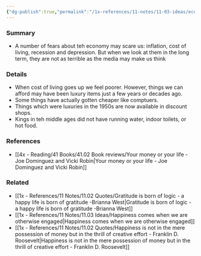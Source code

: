 ```yaml
---
{"dg-publish":true,"permalink":"/1x-references/11-notes/11-03-ideas/economic-fears-are-often-unrealistic/","title":"Economic fears are often unrealistic","created":"2023-10-08T23:36:42.000+03:00","updated":"2024-02-14T20:18:33.102+03:00"}
---
```



### Summary
- A number of fears about teh economy may scare us: inflation, cost of living, recession and depression. But when we look at them in the long term, they are not as terrible as the media may make us think

### Details
- When cost of living goes up we feel poorer. However, things we can afford may have been luxury items just a few years or decades ago.
- Some things have actually gotten cheaper like comptuers.
- Things which were luxuries in the 1950s are now available in discount shops.
- Kings in teh middle ages did not have running water, indoor toilets, or hot food.

### References
- [[4x - Reading/41 Books/41.02 Book reviews/Your money or your life - Joe Dominguez and Vicki Robin\|Your money or your life - Joe Dominguez and Vicki Robin]]

### Related
- [[1x - References/11 Notes/11.02 Quotes/Gratitude is born of logic - a happy life is born of gratitude -Brianna West\|Gratitude is born of logic - a happy life is born of gratitude -Brianna West]]
- [[1x - References/11 Notes/11.03 Ideas/Happiness comes when we are otherwise engaged\|Happiness comes when we are otherwise engaged]]
- [[1x - References/11 Notes/11.02 Quotes/Happiness is not in the mere possession of money but in the thrill of creative effort - Franklin D. Roosevelt\|Happiness is not in the mere possession of money but in the thrill of creative effort - Franklin D. Roosevelt]]